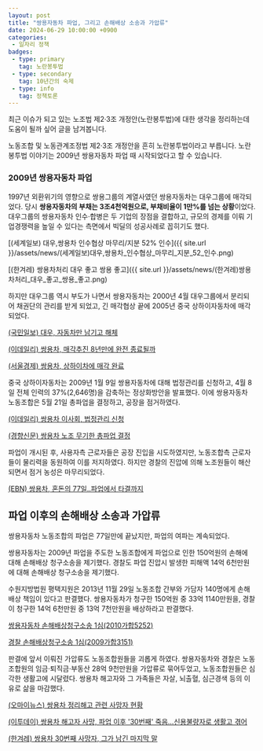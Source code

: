 ```yaml
---
layout: post
title: "쌍용자동차 파업, 그리고 손해배상 소송과 가압류"
date: 2024-06-29 10:00:00 +0900
categories: 
 - 일자리 정책
badges:
 - type: primary
   tag: 노란봉투법
 - type: secondary
   tag: 10년간의 숙제
 - type: info
   tag: 정책토론
---
```


최근 이슈가 되고 있는 노조법 제2·3조 개정안(노란봉투법)에 대한 생각을 정리하는데 도움이 될까 싶어 글을 남겨봅니다.

노동조합 및 노동관계조정법 제2·3조 개정안을 흔히 노란봉투법이라고 부릅니다. 노란봉투법 이야기는 2009년 쌍용자동차 파업 때 시작되었다고 할 수 있습니다.

<!--more-->

### **2009년 쌍용자동차 파업**

1997년 외환위기의 영향으로 쌍용그룹의 계열사였던 쌍용자동차는 대우그룹에 매각되었다. 당시 **쌍용자동차의 부채는 3조4천억원으로, 부채비율이 1만%를 넘는 상황**이었다. 대우그룹의 쌍용자동차 인수·합병은 두 기업의 장점을 결합하고, 규모의 경제를 이뤄 기업경쟁력을 높일 수 있다는 측면에서 빅딜의 성공사례로 꼽히기도 했다.

[(세계일보) 대우,쌍용차 인수협상 마무리/지분 52% 인수]({{ site.url }}/assets/news/(세계일보)대우,쌍용차_인수협상_마무리_지분_52_인수.png)

[(한겨레) 쌍용차처리 대우 좋고 쌍용 좋고]({{ site.url }}/assets/news/(한겨레)쌍용차처리_대우_좋고_쌍용_좋고.png)

하지만 대우그룹 역시 부도가 나면서 쌍용자동차는 2000년 4월 대우그룹에서 분리되어 채권단의 관리를 받게 되었고, 긴 매각협상 끝에 2005년 중국 상하이자동차에 매각되었다.

[(국민일보) 대우, 자동차만 남기고 해체](../assets/news&case/(국민일보)대우,%20자동차만%20남기고%20해체.png)

[(이데일리) 쌍용차, 매각추진 8년만에 완전 종료될까](../assets/news&case/(이데일리)쌍용차,%20매각추진%208년만에%20완전%20종료될까.png)

[(서울경제) 쌍용차, 상하이차에 매각 완료](../assets/news&case/(서울경제)쌍용차,%20상하이차에%20매각%20완료.png)

중국 상하이자동차는 2009년 1월 9일 쌍용자동차에 대해 법정관리를 신청하고, 4월 8일 전체 인력의 37%(2,646명)을 감축하는 정상화방안을 발표했다. 이에 쌍용자동차 노동조합은 5월 21일 총파업을 결정하고, 공장을 점거하였다.

[(이데일리) 쌍용차 이사회, 법정관리 신청](../assets/news&case/(이데일리)쌍용차%20이사회,%20법정관리%20신청.png)

[(경향신문) 쌍용차 노조 무기한 총파업 결정](../assets/news&case/(경향신문)쌍용차%20노조%20무기한%20총파업%20결정.png)

파업이 개시된 후, 사용자측 근로자들은 공장 진입을 시도하였지만, 노동조합측 근로자들이 물리력을 동원하여 이를 저지하였다. 하지만 경찰의 진압에 의해 노조원들이 해산되면서 점거 농성은 마무리되었다.

[(EBN) 쌍용차, 혼돈의 77일..파업에서 타결까지](../assets/news&case/(EBN)쌍용차,%20혼돈의%2077일..파업에서%20타결까지.png)

## **파업 이후의 손해배상 소송과 가압류**

쌍용자동차 노동조합의 파업은 77일만에 끝났지만, 파업의 여파는 계속되었다.

쌍용자동차는 2009년 파업을 주도한 노동조합에게 파업으로 인한 150억원의 손해에 대해 손해배상 청구소송을 제기했다. 경찰도 파업 진압시 발생한 피해액 14억 6천만원에 대해 손해배상 청구소송을 제기했다.

수원지방법원 평택지원은 2013년 11월 29일 노동조합 간부와 가담자 140명에게 손해배상 책임이 있다고 판결했다. 쌍용자동차가 청구한 150억원 중 33억 1140만원을, 경찰이 청구한 14억 6천만원 중 13억 7천만원을 배상하라고 판결했다.

[쌍용자동차 손해배상청구소송 1심(2010가합5252)](../assets/news&case/2010가합5252(수원지방법원_평택지원_2013._11._29_선고).pdf)  

[경찰 손해배상청구소송 1심(2009가합3151)](../assets/news&case/2009가합3151(수원지방법원_평택지원_2013._11._29_선고).pdf)

판결에 앞서 이뤄진 가압류도 노동조합원들을 괴롭게 하였다. 쌍용자동차와 경찰은 노동조합원의 임금·퇴직금·부동산 28억 9천만원을 가압류로 묶어두었고, 노동조합원들은 심각한 생활고에 시달렸다. 쌍용차 해고자와 그 가족들은 자살, 뇌출혈, 심근경색 등의 이유로 삶을 마감했다.

[(오마이뉴스) 쌍용차 정리해고 관련 사망자 현황](../assets/news&case/(오마이뉴스)쌍용차%20정리해고%20관련%20사망자%20현황.png)

[(이투데이) 쌍용차 해고자 사망, 파업 이후 '30번째' 죽음...신용불량자로 생활고 겪어](../assets/news&case/(이투데이)쌍용차%20해고자%20사망,%20파업%20이후%2030번째%20죽음...신용불량자로%20생활고%20겪어.pdf)

[(한겨레) 쌍용차 30번째 사망자, 그가 남긴 마지막 말](../assets/news&case/(한겨레)쌍용차%2030번째%20사망자,%20그가%20남긴%20마지막%20말.pdf)








